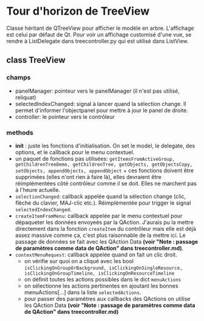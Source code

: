# Tour d'horizon de TreeView

Classe héritant de QTreeView pour afficher le modèle en arbre.
L'affichage est celui par défaut de Qt. Pour voir un affichage customisé d'une vue, se rendre à ListDelegate dans treecontroller.py qui est utilisé dans ListView.

## class TreeView

### champs

- panelManager: pointeur vers le panelManager (il n'est pas utilisé, reliquat)
- selectedIndexChanged: signal à lancer quand la sélection change. Il permet d'informer l'objectpanel pour mettre à jour le panel de droite.
- controller: le pointeur vers le contrôleur


### methods

- __init__ : juste les fonctions d'initialisation. On set le model, le delegate, des options, et le callback pour le menu contextuel.
- un paquet de fonctions pas utilisées: `getItemsFromActiveGroup, getChildrenTreeDemo, getChildrenTree, getObjects, getObjectsCopy, setObjects, appendObjects, appendObject`
        + ces fonctions doivent être supprimées (elles n'ont rien à faire là), elles devraient être réimplémentées côté contrôleur comme il se doit. Elles ne marchent pas à l'heure actuelle.
- `selectionChanged`: callback appelée quand la sélection change (clic, flèche du clavier, MAJ-clic etc.). Réimplémentée pour trigger le signal `selectedIndexChanged`.
- `createItemFromMenu`: callback appelée par le menu contextuel pour dépaqueter les données envoyeés par la QAction. J'aurais pu la mettre directement dans la fonction `createItem` du contrôleur mais elle est déjà assez massive comme ça, c'est plus raisonnable de la mettre ici. Le passage de données se fait avec les QAction Data **(voir "Note : passage de paramètres comme data de QAction" dans treecontroller.md)**.
- `contextMenuRequest`: callback appelée quand on fait un clic droit. 
  + on vérifie sur quoi on a cliqué avec les bool `isClickingOnGroupOrBackground, isClickingOnSingleResource, isClickingOnGroupTimeline, isClickingOnResourceTimeline`
  + on définit toutes les actions possibles dans le dict `menuActions`
  + on sélectionne les actions pertinentes en ajoutant les bonnes menuActions[...] dans la liste `selectedActions`.
  + pour passer des paramètres aux callbacks des QActions on utilise les QAction Data **(voir "Note : passage de paramètres comme data de QAction" dans treecontroller.md)**
